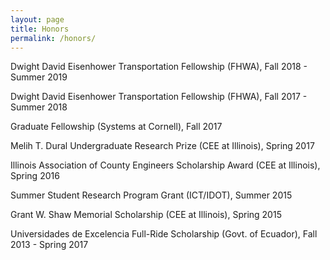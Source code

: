 ```yaml
---
layout: page
title: Honors
permalink: /honors/
---
```


Dwight David Eisenhower Transportation Fellowship (FHWA), Fall 2018 - Summer 2019

Dwight David Eisenhower Transportation Fellowship (FHWA), Fall 2017 - Summer 2018

Graduate Fellowship (Systems at Cornell), Fall 2017

Melih T. Dural Undergraduate Research Prize (CEE at Illinois), Spring 2017

Illinois Association of County Engineers Scholarship Award (CEE at Illinois), Spring 2016

Summer Student Research Program Grant (ICT/IDOT), Summer 2015

Grant W. Shaw Memorial Scholarship (CEE at Illinois), Spring 2015

Universidades de Excelencia Full-Ride Scholarship (Govt. of Ecuador), Fall 2013 - Spring 2017
